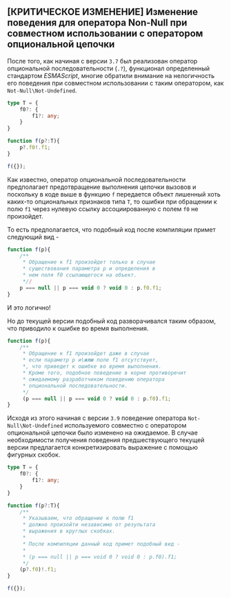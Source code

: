 ## \[КРИТИЧЕСКОЕ ИЗМЕНЕНИЕ\] Изменение поведения для оператора Non-Null при совместном использовании с оператором опциональной цепочки

После того, как начиная с версии `3.7` был реализован оператор опциональной последовательности (`.?`), функционал определенный стандартом _ESMAScript_, многие обратили внимание на нелогичность его поведения при совместном использовании с таким оператором, как `Not-Null\Not-Undefined`.

`````ts
type T = {
    f0?: {
        f1?: any;
    }
}

function f(p?:T){
    p?.f0!.f1;
}

f({});
`````

Как известно, оператор опциональной последовательности предполагает предотвращение выполнения цепочки вызовов и поскольку в коде выше в функцию `f` передается объект лишенный хоть каких-то опциональных признаков типа `T`, то ошибки при обращении к полю `f1` через нулевую ссылку ассоциированную с полем `f0` не произойдет.

То есть предполагается, что подобный код после компиляции примет следующий вид -

`````js
function f(p){
    /**
     * Обращение к f1 произойдет только в случае
     * существования параметра p и определения в
     * нем поля f0 ссылающегося на объект.
     *//
    p === null || p === void 0 ? void 0 : p.f0.f1;
}

`````

И это логично!

Но до текущей версии подобный код разворачивался таким образом, что приводило к ошибке во время выполнения.

`````js
function f(p){
    /**
     * Обращение к f1 произойдет даже в случае
     * если параметр p и\или поле f1 отсутствует,
     *, что приведет к ошибке во время выполнения.
     * Кроме того, подобное поведение в корне противоречит
     * ожидаемому разработчиком поведению оператора
     * опциональной последовательности.
     */
     (p === null || p === void 0 ? void 0 : p.f0).f1;
}

`````

Исходя из этого начиная с версии `3.9` поведение оператора `Not-Null\Not-Undefined` используемого совместно с оператором опциональной цепочки было изменено на ожидаемое. В случае необходимости получения поведения предшествующего текущей версии предлагается конкретизировать выражение с помощью фигурных скобок.

`````ts
type T = {
    f0?: {
        f1?: any;
    }
}

function f(p?:T){
    /**
     * Указываем, что обращение к полю f1
     * должно произойти независимо от результата
     * выражения в круглых скобках.
     * 
     * После компиляции данный код примет подобный вид -
     * 
     * (p === null || p === void 0 ? void 0 : p.f0).f1;
     */
    (p?.f0)!.f1;
}

f({});
`````
